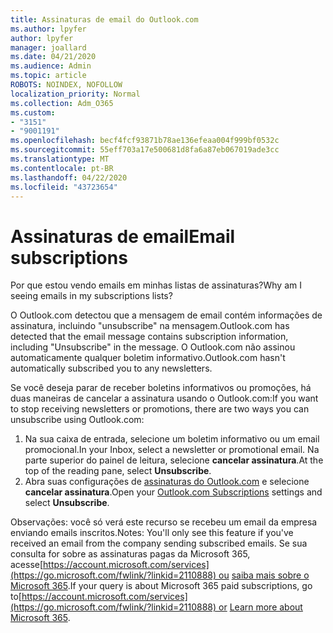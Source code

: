 ```yaml
---
title: Assinaturas de email do Outlook.com
ms.author: lpyfer
author: lpyfer
manager: joallard
ms.date: 04/21/2020
ms.audience: Admin
ms.topic: article
ROBOTS: NOINDEX, NOFOLLOW
localization_priority: Normal
ms.collection: Adm_O365
ms.custom:
- "3151"
- "9001191"
ms.openlocfilehash: becf4fcf93871b78ae136efeaa004f999bf0532c
ms.sourcegitcommit: 55eff703a17e500681d8fa6a87eb067019ade3cc
ms.translationtype: MT
ms.contentlocale: pt-BR
ms.lasthandoff: 04/22/2020
ms.locfileid: "43723654"
---
```

# <a name="email-subscriptions"></a><span data-ttu-id="07f52-102">Assinaturas de email</span><span class="sxs-lookup"><span data-stu-id="07f52-102">Email subscriptions</span></span>

<span data-ttu-id="07f52-103">Por que estou vendo emails em minhas listas de assinaturas?</span><span class="sxs-lookup"><span data-stu-id="07f52-103">Why am I seeing emails in my subscriptions lists?</span></span>

<span data-ttu-id="07f52-104">O Outlook.com detectou que a mensagem de email contém informações de assinatura, incluindo "unsubscribe" na mensagem.</span><span class="sxs-lookup"><span data-stu-id="07f52-104">Outlook.com has detected that the email message contains subscription information, including "Unsubscribe" in the message.</span></span> <span data-ttu-id="07f52-105">O Outlook.com não assinou automaticamente qualquer boletim informativo.</span><span class="sxs-lookup"><span data-stu-id="07f52-105">Outlook.com hasn't automatically subscribed you to any newsletters.</span></span>

<span data-ttu-id="07f52-106">Se você deseja parar de receber boletins informativos ou promoções, há duas maneiras de cancelar a assinatura usando o Outlook.com:</span><span class="sxs-lookup"><span data-stu-id="07f52-106">If you want to stop receiving newsletters or promotions, there are two ways you can unsubscribe using Outlook.com:</span></span>
1. <span data-ttu-id="07f52-107">Na sua caixa de entrada, selecione um boletim informativo ou um email promocional.</span><span class="sxs-lookup"><span data-stu-id="07f52-107">In your Inbox, select a newsletter or promotional email.</span></span> <span data-ttu-id="07f52-108">Na parte superior do painel de leitura, selecione **cancelar assinatura**.</span><span class="sxs-lookup"><span data-stu-id="07f52-108">At the top of the reading pane, select **Unsubscribe**.</span></span>
2. <span data-ttu-id="07f52-109">Abra suas configurações de [assinaturas do Outlook.com](https://go.microsoft.com/fwlink/?linkid=2110887) e selecione **cancelar assinatura**.</span><span class="sxs-lookup"><span data-stu-id="07f52-109">Open your [Outlook.com Subscriptions](https://go.microsoft.com/fwlink/?linkid=2110887) settings and select **Unsubscribe**.</span></span>

<span data-ttu-id="07f52-110">Observações: você só verá este recurso se recebeu um email da empresa enviando emails inscritos.</span><span class="sxs-lookup"><span data-stu-id="07f52-110">Notes: You'll only see this feature if you've received an email from the company sending subscribed emails.</span></span>
<span data-ttu-id="07f52-111">Se sua consulta for sobre as assinaturas pagas da Microsoft 365, acesse[https://account.microsoft.com/services](https://go.microsoft.com/fwlink/?linkid=2110888) ou [saiba mais sobre o Microsoft 365](https://products.office.com/compare-all-microsoft-office-products?tab=1&WT.mc_id=PROD_OL-Web_Support_O365NewValue_Upgrade).</span><span class="sxs-lookup"><span data-stu-id="07f52-111">If your query is about Microsoft 365 paid subscriptions, go to[https://account.microsoft.com/services](https://go.microsoft.com/fwlink/?linkid=2110888) or [Learn more about Microsoft 365](https://products.office.com/compare-all-microsoft-office-products?tab=1&WT.mc_id=PROD_OL-Web_Support_O365NewValue_Upgrade).</span></span>
  
